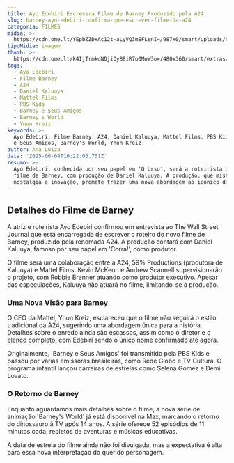 ```yaml
---
title: Ayo Edebiri Escreverá Filme de Barney Produzido pela A24
slug: barney-ayo-edebiri-confirma-que-escrever-filme-da-a24
categoria: FILMES
midia: >-
  https://cdn.ome.lt/YEpbZZDxAc12t-aLyVQ3mSFLsnI=/987x0/smart/uploads/conteudo/fotos/OMELETE_CAPA_-_2025-06-04T130158.458.png
tipoMidia: imagem
thumb: >-
  https://cdn.ome.lt/k4IjTrmkdNDjiQyB8iR7o0MoW3o=/480x360/smart/extras/conteudos/omelete_THUMB_-_2025-06-04T130124.685.png
tags:
  - Ayo Edebiri
  - Filme Barney
  - A24
  - Daniel Kaluuya
  - Mattel Films
  - PBS Kids
  - Barney e Seus Amigos
  - Barney's World
  - Ynon Kreiz
keywords: >-
  Ayo Edebiri, Filme Barney, A24, Daniel Kaluuya, Mattel Films, PBS Kids, Barney
  e Seus Amigos, Barney's World, Ynon Kreiz
author: Ana Luiza
data: '2025-06-04T16:22:06.751Z'
resumo: >-
  Ayo Edebiri, conhecida por seu papel em 'O Urso', será a roteirista do novo
  filme de Barney, com produção de Daniel Kaluuya. A produção, que mistura
  nostalgia e inovação, promete trazer uma nova abordagem ao icônico dinossauro.
---
```


## Detalhes do Filme de Barney

A atriz e roteirista Ayo Edebiri confirmou em entrevista ao The Wall Street Journal que está encarregada de escrever o roteiro do novo filme de Barney, produzido pela renomada A24. A produção contará com Daniel Kaluuya, famoso por seu papel em 'Corra!', como produtor.

O filme será uma colaboração entre a A24, 59% Productions (produtora de Kaluuya) e Mattel Films. Kevin McKeon e Andrew Scannell supervisionarão o projeto, com Robbie Brenner atuando como produtor executivo. Apesar das especulações, Kaluuya não atuará no filme, limitando-se à produção.

### Uma Nova Visão para Barney

O CEO da Mattel, Ynon Kreiz, esclareceu que o filme não seguirá o estilo tradicional da A24, sugerindo uma abordagem única para a história. Detalhes sobre o enredo ainda são escassos, assim como o diretor e o elenco completo, com Edebiri sendo o único nome confirmado até agora.

Originalmente, 'Barney e Seus Amigos' foi transmitido pela PBS Kids e passou por várias emissoras brasileiras, como Rede Globo e TV Cultura. O programa infantil lançou carreiras de estrelas como Selena Gomez e Demi Lovato.

### O Retorno de Barney

Enquanto aguardamos mais detalhes sobre o filme, a nova série de animação 'Barney's World' já está disponível na Max, marcando o retorno do dinossauro à TV após 14 anos. A série oferece 52 episódios de 11 minutos cada, repletos de aventuras e músicas educativas.

A data de estreia do filme ainda não foi divulgada, mas a expectativa é alta para essa nova interpretação do querido personagem.

